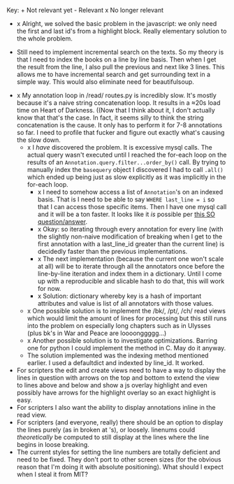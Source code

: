  Key:
    + Not relevant yet
    - Relevant
    x No longer relevant

 - x Alright, we solved the basic problem in the javascript: we only need the
   first and last id's from a highlight block. Really elementary solution to the
   whole problem.
 + Still need to implement incremental search on the texts. So my theory is that
   I need to index the books on a line by line basis. Then when I get the result
   from the line, I also pull the previous and next like 3 lines. This allows me
   to have incremental search and get surrounding text in a simple way. This
   would also eliminate need for beautifulsoup.
 - x My annotation loop in /read/ routes.py is incredibly slow. It's mostly
   because it's a naive string concatenation loop. It results in a ≈20s load
   time on Heart of Darkness. ((Now that I think about it, I don't actually know
   that that's the case. In fact, it seems silly to think the string
   concatenation is the cause. It only has to perform it for 7-8 annotations so
   far. I need to profile that fucker and figure out exactly what's causing the
   slow down.
    - x I _have_ discovered the problem. It is excessive mysql calls. The actual
      query wasn't executed until I reached the for-each loop on the results of
      an `Annotation.query.filter...order_by()` call. By trying to manually
      index the `basequery` object I discovered I had to call `.all()` which
      ended up being just as slow explicitly as it was implicitly in the
      for-each loop.
        - x I need to somehow access a list of `Annotation`'s on an indexed basis.
          That is I need to be able to say `WHERE last_line = i` so that I can
          access those specific items. Then I have one mysql call and it will be
          a ton faster. It looks like it _is_ possible per
          [this SO question/answer](https://stackoverflow.com/questions/28620389/accessing-list-of-python-objects-by-object-attribute).
        - x Okay: so iterating through every annotation for every line (with the
          slightly non-naive modification of breaking when I get to the first
          annotation with a last_line_id greater than the current line) is
          decidedly faster than the previous implementations.
        - x The next implementation (because the current one won't scale at all)
          will be to iterate through all the annotators once before the
          line-by-line iteration and index them in a dictionary. Until I come up
          with a reproducible and slicable hash to do that, this will work for
          now.
        - x Solution: dictionary whereby key is a hash of important attributes and
          value is list of all annotators with those values.
    - x One possible solution is to implement the /bk/, /pt/, /ch/ read views
      which would limit the amount of lines for processing but this still runs
      into the problem on especially long chapters such as in Ulysses (plus bk's
      in War and Peace are loooonggggg...)
    - x Another possible solution is to investigate optimizations. Barring one for
      python I could implement the method in C. May do it anyway.
    - The solution implemented was the indexing method mentioned earlier. I used
      a defaultdict and indexted by line_id. It worked.
 - For scripters the edit and create views need to have a way to display the
   lines in question with arrows on the top and bottom to extend the view to
   lines above and below and show a js overlay highlight and even possibly have
   arrows for the highlight overlay so an exact highlight is easy.
 - For scripters I also want the ability to display annotations inline in the
   read view.
 - For scripters (and everyone, really) there should be an option to display the
   lines purely (as in broken at <line>'s), or loosely. linenums could
   _theoretically_ be computed to still display at the lines where the line
   begins in loose breaking.
 - The current styles for setting the line numbers are totally deficient and need
   to be fixed. They don't port to other screen sizes (for the obvious reason
   that I'm doing it with absolute positioning). What should I expect when I
   steal it from MIT?
